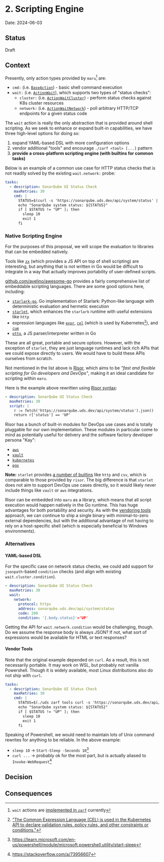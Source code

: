 # 2. Scripting Engine

Date: 2024-06-03

## Status

Draft

## Context

Presently, only action types provided by `maru`[^1] are:

- `cmd:` (i.e. [`BaseAction`](https://github.com/defenseunicorns/maru-runner/blob/main/src/types/actions.go#L23)) - basic shell command execution
- `wait:` (i.e. [`ActionWait`](https://github.com/defenseunicorns/maru-runner/blob/main/src/types/actions.go#L37)), which supports two types of "status checks":
  - `cluster:` (i.e. [`ActionWaitCluster`](https://github.com/defenseunicorns/maru-runner/blob/main/src/types/actions.go#L43)) -
    perform status checks against K8s cluster resources
  - `network:` (i.e. [`ActionWaitNetwork`](https://github.com/defenseunicorns/maru-runner/blob/main/src/types/actions.go#L51)) -
    poll arbitrary HTTP/TCP endpoints for a given status code

The `wait` action is really the only abstraction that is provided around
shell scripting. As we seek to enhance or expand built-in capabilities,
we have three high-level options for doing so:

1. expand YAML-based DSL with more configuration options
2. vendor additional "tools" and encourage `./zarf <tool> [...]` pattern
3. **provide a cross-platform scripting engine (with builtins
   for common tasks)**

Below is an example of a common use case for HTTP status checks that
is not readily solved by the existing `wait.network:` probe:

```yaml
tasks:
  - description: SonarQube UI Status Check
    maxRetries: 30
    cmd: |
      STATUS=$(curl -s 'https://sonarqube.uds.dev/api/system/status' | ./uds zarf tools yq '.status')
      echo "SonarQube system status: ${STATUS}"
      if [ $STATUS != "UP" ]; then
        sleep 10
        exit 1
      fi
```

### Native Scripting Engine

For the purposes of this proposal, we will scope the evaluation to libraries
that can be embedded natively.

Tools like [`zx`](https://google.github.io/zx/getting-started)
(which provides a JS API on top of shell scripting) are interesting, but
anything that is not written in Go would be difficult to integrate in a way
that actually improves portability of user-defined scripts.

[github.com/avelino/awesome-go](https://github.com/avelino/awesome-go#embeddable-scripting-languages)
provides a fairly comprehensive list of embeddable scripting languages.
There are some good options here, including:

- [`starlark-go`](https://github.com/google/starlark-go), Go implementation
  of Starlark: Python-like language with deterministic evaluation and hermetic
  execution
- [`starlet`](https://github.com/1set/starlet), which
  enhances the `starlark` runtime with useful extensions like `http`
- expression languages like [`expr`](https://github.com/expr-lang/expr),
  [`cel`](https://github.com/google/cel-go) (which is used by Kubernetes[^4]),
  and [`cue`](https://github.com/cue-lang/cue)
- [`otto`](https://github.com/robertkrimen/otto), a JS parser/interpreter
  written in Go

These are all great, portable and secure options. However, with the exception
of `starlet`, they are just language runtimes and lack rich APIs that we could
expose directly to users. We would have to build these APIs ourselves from
scratch.

Not mentioned in the list above is [Risor](https://risor.io/), which aims to
be _"fast and flexible scripting for Go developers and DevOps"_, making it an
ideal candidate for scripting within `maru`.

Here is the example above rewritten using [Risor syntax](https://risor.io/docs/syntax):

```yaml
- description: SonarQube UI Status Check
  maxRetries: 30
  script: |
    r := fetch('https://sonarqube.uds.dev/api/system/status').json()
    return r['status'] == 'UP'
```

Risor has a bunch of built-in modules for DevOps use cases and is totally
pluggable for our own implementation. These modules in particular come
to mind as potentially useful for delivery and the software factory developer persona "Kay":

- [`aws`](https://risor.io/docs/modules/aws)
- [`vault`](https://risor.io/docs/modules/vault)
- [`kubernetes`](https://risor.io/docs/modules/kubernetes)
- [`pgx`](https://risor.io/docs/modules/pgx)

**Note:** `starlet` provides [a number of builtins](https://github.com/1set/starlet/tree/master/lib)
like `http` and `csv`, which is comparable to those provided by `risor`. The
big difference is that `starlet` does not aim to support DevOps use cases
directly, so it would likely never include things like `vault` or `aws` integrations.

Risor can be embedded into `maru` as a library, which means that all
script execution would happen natively in the Go runtime. This has
huge advantages for both portability and security. As with the
[vendoring tools](#vendor-tools) approach, we can continue to ship a
single binary with minimal-to-zero external dependencies, but with
the additional advantage of not having to rely on a host-specific shell (which is especially beneficial to Windows environments).

### Alternatives

#### YAML-based DSL

For the specific case on network status checks, we could add support
for `jsonpath`-based `condition` checks (and align with existing
`wait.cluster.condition`).

```yaml
- description: SonarQube UI Status Check
  maxRetries: 30
  wait:
    network:
      protocol: https
      address: sonarqube.uds.dev/api/system/status
      code: 200
      condition: '{.body.status}'='UP'
```

Getting the API for `wait.network.condition` would be challenging,
though. Do we assume the response body is always JSON? If not, what
sort of expressions would be available for HTML or text responses?

#### Vendor Tools

Note that the original example depended on `curl`. As a result, this
is not necessarily portable. It may work on WSL, but probably not
vanilla Powershell. Though it is widely available, most Linux
distributions also do not ship with `curl`.

```yaml
tasks:
  - description: SonarQube UI Status Check
    maxRetries: 30
    cmd: |
      STATUS=$(./uds zarf tools curl -s 'https://sonarqube.uds.dev/api/system/status' | ./uds zarf tools yq '.status')
      echo "SonarQube system status: ${STATUS}"
      if [ $STATUS != "UP" ]; then
        sleep 10
        exit 1
      fi
```

Speaking of Powershell, we would need to maintain lots of Unix command
rewrites for anything to be reliable. In the above example:

- `sleep 10` -> `Start-Sleep -Seconds 10`[^2]
- `curl ...` -> probably ok for the most part, but is actually aliased
  to `Invoke-WebRequest`[^3]

## Decision



## Consequences


[^1]: `wait` actions are [implemented in `zarf`](https://github.com/defenseunicorns/zarf/blob/main/src/pkg/utils/wait.go#L32) currently
[^2]: https://learn.microsoft.com/en-us/powershell/module/microsoft.powershell.utility/start-sleep
[^3]: https://stackoverflow.com/a/73956607
[^4]: ["The Common Expression Language (CEL) is used in the Kubernetes API to declare validation rules, policy rules, and other constraints or conditions."](https://kubernetes.io/docs/reference/using-api/cel/)
